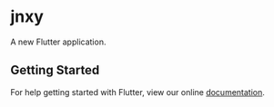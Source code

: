 # jnxy

A new Flutter application.

## Getting Started

For help getting started with Flutter, view our online
[documentation](https://flutter.io/).

